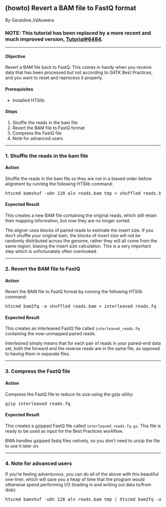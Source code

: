 ## (howto) Revert a BAM file to FastQ format

By Geraldine_VdAuwera

<h3>NOTE: This tutorial has been replaced by a more recent and much improved version, <a rel="nofollow" href="http://gatkforums.broadinstitute.org/firecloud/discussion/6484/">Tutorial#6484</a>.</h3>

<hr></hr><h4>Objective</h4>

<p>Revert a BAM file back to FastQ. This comes in handy when you receive data that has been processed but not according to GATK Best Practices, and you want to reset and reprocess it properly.</p>

<h4>Prerequisites</h4>

<ul><li>Installed HTSlib</li>
</ul><h4>Steps</h4>

<ol><li>Shuffle the reads in the bam file</li>
<li>Revert the BAM file to FastQ format</li>
<li>Compress the FastQ file</li>
<li>Note for advanced users</li>
</ol><hr></hr><h3>1. Shuffle the reads in the bam file</h3>

<h4>Action</h4>

<p>Shuffle the reads in the bam file so they are not in a biased order before alignment by running the following HTSlib command:</p>

<pre class="code codeBlock" spellcheck="false">htscmd bamshuf -uOn 128 aln_reads.bam tmp &gt; shuffled_reads.bam 
</pre>

<h4>Expected Result</h4>

<p>This creates a new BAM file containing the original reads, which still retain their mapping information, but now they are no longer sorted.</p>

<p>The aligner uses blocks of paired reads to estimate the insert size. If you don’t shuffle your original bam, the blocks of insert size will not be randomly distributed across the genome, rather they will all come from the same region, biasing the insert size calculation. This is a very important step which is unfortunately often overlooked.</p>

<hr></hr><h3>2. Revert the BAM file to FastQ</h3>

<h4>Action</h4>

<p>Revert the BAM file to FastQ format by running the following HTSlib command:</p>

<pre class="code codeBlock" spellcheck="false">htscmd bam2fq -a shuffled_reads.bam &gt; interleaved_reads.fq 
</pre>

<h4>Expected Result</h4>

<p>This creates an interleaved FastQ file called <code class="code codeInline" spellcheck="false">interleaved_reads.fq</code> containing the now-unmapped paired reads.</p>

<p><em>Interleaved</em> simply means that for each pair of reads in your paired-end data set, both the forward and the reverse reads are in the same file, as opposed to having them in separate files.</p>

<hr></hr><h3>3. Compress the FastQ file</h3>

<h4>Action</h4>

<p>Compress the FastQ file to reduce its size using the gzip utility:</p>

<pre class="code codeBlock" spellcheck="false">gzip interleaved_reads.fq
</pre>

<h4>Expected Result</h4>

<p>This creates a gzipped FastQ file called <code class="code codeInline" spellcheck="false">interleaved_reads.fq.gz</code>. This file is ready to be used as input for the Best Practices workflow.</p>

<p>BWA handles gzipped fastq files natively, so you don’t need to unzip the file to use it later on.</p>

<hr></hr><h3>4. Note for advanced users</h3>

<p>If you’re feeling adventurous, you can do all of the above with this beautiful one-liner, which will save you a heap of time that the program would otherwise spend performing I/O (loading in and writing out data to/from disk):</p>

<pre class="code codeBlock" spellcheck="false">htscmd bamshuf -uOn 128 aln_reads.bam tmp | htscmd bam2fq -a - | gzip &gt; interleaved_reads.fq.gz 
</pre>
